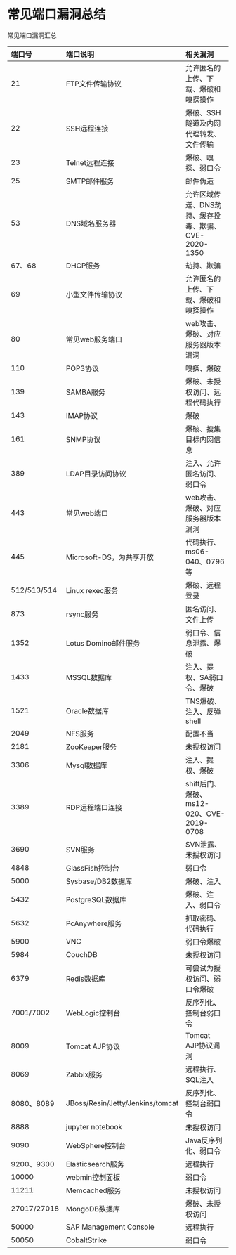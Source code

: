 # 常见端口漏洞总结


常见端口漏洞汇总

<!--more-->

| 端口号      | 端口说明                         | 相关漏洞                                             |
| :---------- | :------------------------------- | :--------------------------------------------------- |
| 21          | FTP文件传输协议                  | 允许匿名的上传、下载、爆破和嗅探操作                 |
| 22          | SSH远程连接                      | 爆破、SSH隧道及内网代理转发、文件传输                |
| 23          | Telnet远程连接                   | 爆破、嗅探、弱口令                                   |
| 25          | SMTP邮件服务                     | 邮件伪造                                             |
| 53          | DNS域名服务器                    | 允许区域传送、DNS劫持、缓存投毒、欺骗、CVE-2020-1350 |
| 67、68      | DHCP服务                         | 劫持、欺骗                                           |
| 69          | 小型文件传输协议                 | 允许匿名的上传、下载、爆破和嗅探操作                 |
| 80          | 常见web服务端口                  | web攻击、爆破、对应服务器版本漏洞                    |
| 110         | POP3协议                         | 嗅探、爆破                                           |
| 139         | SAMBA服务                        | 爆破、未授权访问、远程代码执行                       |
| 143         | IMAP协议                         | 爆破                                                 |
| 161         | SNMP协议                         | 爆破、搜集目标内网信息                               |
| 389         | LDAP目录访问协议                 | 注入、允许匿名访问、弱口令                           |
| 443         | 常见web端口                      | web攻击、爆破、对应服务器版本漏洞                    |
| 445         | Microsoft-DS，为共享开放         | 代码执行、ms06-040、0796等                           |
| 512/513/514 | Linux rexec服务                  | 爆破、远程登录                                       |
| 873         | rsync服务                        | 匿名访问、文件上传                                   |
| 1352        | Lotus Domino邮件服务             | 弱口令、信息泄露、爆破                               |
| 1433        | MSSQL数据库                      | 注入、提权、SA弱口令、爆破                           |
| 1521        | Oracle数据库                     | TNS爆破、注入、反弹shell                             |
| 2049        | NFS服务                          | 配置不当                                             |
| 2181        | ZooKeeper服务                    | 未授权访问                                           |
| 3306        | Mysql数据库                      | 注入、提权、爆破                                     |
| 3389        | RDP远程端口连接                  | shift后门、爆破、ms12-020、CVE-2019-0708             |
| 3690        | SVN服务                          | SVN泄露、未授权访问                                  |
| 4848        | GlassFish控制台                  | 弱口令                                               |
| 5000        | Sysbase/DB2数据库                | 爆破、注入                                           |
| 5432        | PostgreSQL数据库                 | 爆破、注入、弱口令                                   |
| 5632        | PcAnywhere服务                   | 抓取密码、代码执行                                   |
| 5900        | VNC                              | 弱口令爆破                                           |
| 5984        | CouchDB                          | 未授权访问                                           |
| 6379        | Redis数据库                      | 可尝试为授权访问、弱口令爆破                         |
| 7001/7002   | WebLogic控制台                   | 反序列化、控制台弱口令                               |
| 8009        | Tomcat AJP协议                   | Tomcat AJP协议漏洞                                   |
| 8069        | Zabbix服务                       | 远程执行、SQL注入                                    |
| 8080、8089  | JBoss/Resin/Jetty/Jenkins/tomcat | 反序列化、控制台弱口令                               |
| 8888        | jupyter notebook                 | 未授权访问                                           |
| 9090        | WebSphere控制台                  | Java反序列化、弱口令                                 |
| 9200、9300  | Elasticsearch服务                | 远程执行                                             |
| 10000       | webmin控制面板                   | 弱口令                                               |
| 11211       | Memcached服务                    | 未授权访问                                           |
| 27017/27018 | MongoDB数据库                    | 爆破、未授权访问                                     |
| 50000       | SAP Management Console           | 远程执行                                             |
| 50050       | CobaltStrike                     | 弱口令                                               |
